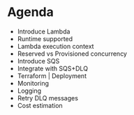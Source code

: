 # Agenda
- Introduce Lambda
- Runtime supported
- Lambda execution context
- Reserved vs Provisioned concurrency
- Introduce SQS
- Integrate with SQS+DLQ
- Terraform | Deployment
- Monitoring
- Logging
- Retry DLQ messages
- Cost estimation
